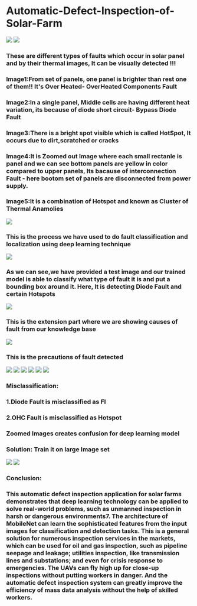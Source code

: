 # Automatic-Defect-Inspection-of-Solar-Farm  

<img src="./Dataset/ref/images1.PNG">  
<img src="./Dataset/ref/images2.PNG">  

### These are different types of faults which occur in solar panel and by their thermal images, It can be visually detected !!! 
### Image1:From set of panels, one panel is brighter than rest one of them!! It's Over Heated- OverHeated Components Fault  
### Image2:In a single panel, Middle cells are having different heat variation, its because of diode short circuit- Bypass Diode Fault  
### Image3:There is a bright spot visible which is called HotSpot, It occurs due to dirt,scratched or cracks  
### Image4:It is Zoomed out Image where each small rectanle is panel and we can see bottom panels are yellow in color compared to upper panels, Its bacause of interconnection Fault - here bootom set of panels are disconnected from power supply.  
### Image5:It is a combination of Hotspot and known as Cluster of Thermal Anamolies  
<img src="./Dataset/ref/images3.PNG">  

### This is the process we have used to do fault classification and localization using deep learning technique 
<img src="./Dataset/ref/images4.PNG">    

### As we can see,we have provided a test image and our trained model is able to classify what type of fault it is and put a bounding box around it. Here, It is detecting Diode Fault and certain Hotspots  
<img src="./Dataset/ref/images5.PNG"> 

### This is the extension part where we are showing causes of fault from our knowledge base  
<img src="./Dataset/ref/images6.PNG">

### This is the precautions of fault detected  
<img src="./Dataset/ref/images7.PNG">  
<img src="./Dataset/ref/images8.PNG">  
<img src="./Dataset/ref/images9.PNG">   
<img src="./Dataset/ref/images10.PNG">  
<img src="./Dataset/ref/images11.PNG">  
<img src="./Dataset/ref/images12.PNG">    

### Misclassification:<br />       
### 1.Diode Fault is misclassified as FI<br />             
### 2.OHC Fault is misclassified as Hotspot<br />      
### Zoomed Images creates confusion for deep learning model<br />    
### Solution: Train it on large Image set<br />      

<img src="./Dataset/ref/images13.PNG">   
<img src="./Dataset/ref/images14.PNG">  
 
 ### Conclusion:  
  
### This automatic defect inspection application for solar farms demonstrates that deep learning technology can be applied to solve real-world problems, such as unmanned inspection in harsh or dangerous environments7. The architecture of MobileNet can learn the sophisticated features from the input images for classification and detection tasks. This is a general solution for numerous inspection services in the markets, which can be used for oil and gas inspection, such as pipeline seepage and leakage; utilities inspection, like transmission lines and substations; and even for crisis response to emergencies. The UAVs can fly high up for close-up inspections without putting workers in danger. And the automatic defect inspection system can greatly improve the efficiency of mass data analysis without the help of skilled workers.  

